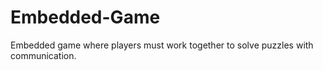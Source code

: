 # Embedded-Game
Embedded game where players must work together to solve puzzles with communication.
